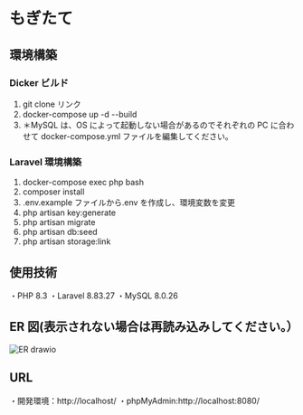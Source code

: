 # もぎたて

## 環境構築

### Dicker ビルド

1. git clone リンク
2. docker-compose up -d --build
3. ＊MySQL は、OS によって起動しない場合があるのでそれぞれの PC に合わせて docker-compose.yml ファイルを編集してください。

### Laravel 環境構築

1. docker-compose exec php bash
2. composer install
3. .env.example ファイルから.env を作成し、環境変数を変更
4. php artisan key:generate
5. php artisan migrate
6. php artisan db:seed
7. php artisan storage:link

## 使用技術

・PHP 8.3
・Laravel 8.83.27
・MySQL 8.0.26

## ER 図(表示されない場合は再読み込みしてください。）

![ER drawio](https://github.com/user-attachments/assets/221367d2-80dd-4cf3-9ab8-f4c290d1763d)

## URL

・開発環境：http://localhost/
・phpMyAdmin:http://localhost:8080/
